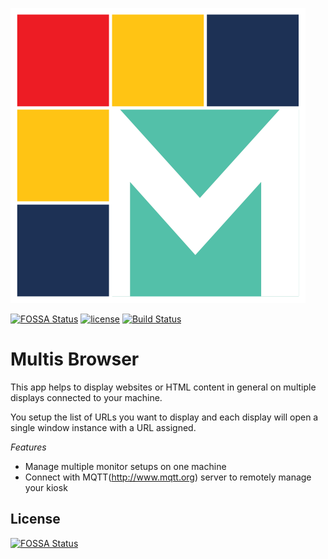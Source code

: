 ![Multis Logo](./app/icon/app-icon.png)

[![FOSSA Status](https://app.fossa.io/api/projects/git%2Bgithub.com%2Fddresch%2Fmultis.svg?type=shield)](https://app.fossa.io/projects/git%2Bgithub.com%2Fddresch%2Fmultis?ref=badge_shield)
[![license](http://img.shields.io/badge/license-MIT-blue.svg)](https://github.com/ddresch/multis/blob/master/LICENSE)
[![Build Status](https://travis-ci.org/ddresch/multis.svg?branch=master)](https://travis-ci.org/ddresch/multis)

# Multis Browser
This app helps to display websites or HTML content in general on multiple displays connected to your machine.

You setup the list of URLs you want to display and each display will open a single window instance with a URL assigned.

*Features*
- Manage multiple monitor setups on one machine
- Connect with MQTT(http://www.mqtt.org) server to remotely manage your kiosk


## License
[![FOSSA Status](https://app.fossa.io/api/projects/git%2Bgithub.com%2Fddresch%2Fmultis.svg?type=large)](https://app.fossa.io/projects/git%2Bgithub.com%2Fddresch%2Fmultis?ref=badge_large)
